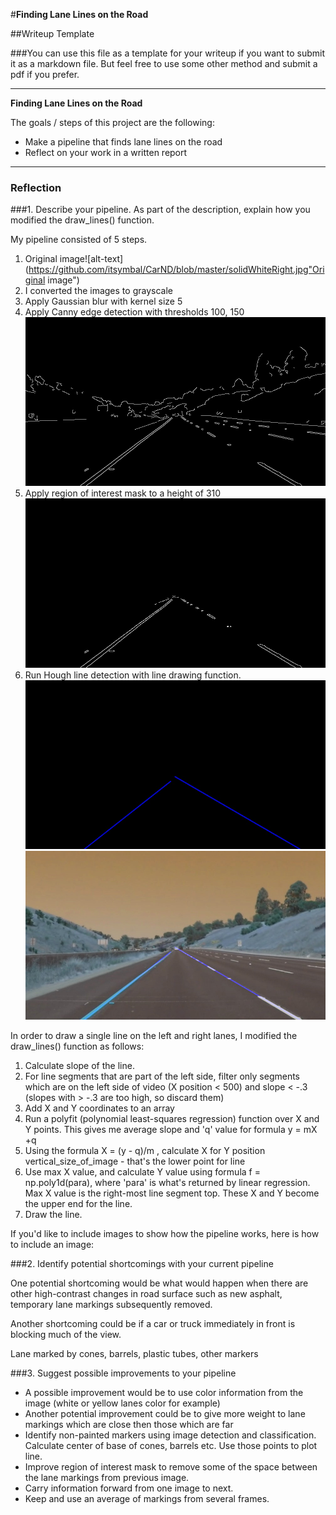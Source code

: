 #**Finding Lane Lines on the Road**

##Writeup Template

###You can use this file as a template for your writeup if you want to submit it as a markdown file. But feel free to use some other method and submit a pdf if you prefer.

---

**Finding Lane Lines on the Road**

The goals / steps of this project are the following:
* Make a pipeline that finds lane lines on the road
* Reflect on your work in a written report


[//]: # (Image References)

[image1]: ./examples/grayscale.jpg "Grayscale"

---

### Reflection

###1. Describe your pipeline. As part of the description, explain how you modified the draw_lines() function.

My pipeline consisted of 5 steps.

1. Original image![alt-text](https://github.com/itsymbal/CarND/blob/master/solidWhiteRight.jpg"Original image")
1. I converted the images to grayscale
1. Apply Gaussian blur with kernel size 5
1. Apply Canny edge detection with thresholds 100, 150 ![alt-text](https://github.com/itsymbal/CarND/blob/master/solidWhiteRight_cannied.jpg "After applying Canny")
1. Apply region of interest mask to a height of 310 ![alt-text](https://github.com/itsymbal/CarND/blob/master/solidWhiteRight2_cannied_trimmed.jpg "After applying region of interest")
1. Run Hough line detection with line drawing function.
![alt-text](https://github.com/itsymbal/CarND/blob/master/solidWhiteRight_hoffed.jpg "after applying Hoff detection")
![alt-text](https://github.com/itsymbal/CarND/blob/master/solidWhiteRight_combined.jpg "After combining with original")



In order to draw a single line on the left and right lanes, I modified the draw_lines() function as follows:

1. Calculate slope of the line.
1. For line segments that are part of the left side, filter only segments which are on the left side of video (X position < 500) and slope < -.3 (slopes with > -.3 are too high, so discard them)
1. Add X and Y coordinates to an array
1. Run a polyfit (polynomial least-squares regression) function over X and Y points. This gives me average slope and 'q' value for formula y = mX +q
2. Using the formula X = (y - q)/m , calculate X for Y position vertical_size_of_image - that's the lower point for line
3. Use max X value, and calculate Y value using formula f = np.poly1d(para), where 'para' is what's returned by linear regression. Max X value is the right-most line segment top. These X and Y become the upper end for the line.
4. Draw the line.

If you'd like to include images to show how the pipeline works, here is how to include an image:



###2. Identify potential shortcomings with your current pipeline


One potential shortcoming would be what would happen when there are other high-contrast changes in road surface such as new asphalt, temporary lane markings subsequently removed.

Another shortcoming could be if a car or truck immediately in front is blocking much of the view.

Lane marked by cones, barrels, plastic tubes, other markers



###3. Suggest possible improvements to your pipeline

- A possible improvement would be to use color information from the image (white or yellow lanes color for example)
- Another potential improvement could be to give more weight to lane markings which are close then those which are far
- Identify non-painted markers using image detection and classification. Calculate center of base of cones, barrels etc. Use those points to plot line.
- Improve region of interest mask to remove some of the space between the lane markings from previous image.
- Carry information forward from one image to next.
- Keep and use an average of markings from several frames.
